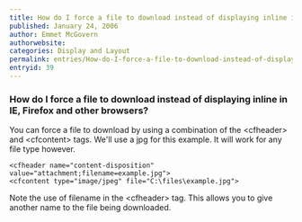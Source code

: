 ```yaml
---
title: How do I force a file to download instead of displaying inline in IE, Firefox and other browsers?
published: January 24, 2006
author: Emmet McGovern
authorwebsite: 
categories: Display and Layout
permalink: entries/How-do-I-force-a-file-to-download-instead-of-displaying-inline-in-IE-Firefox-and-other-browsers.html
entryid: 39
---
```


<h3>How do I force a file to download instead of displaying inline in IE, Firefox and other browsers?</h3>

<p>
You can force a file to download by using a combination of the &lt;cfheader&gt; and &lt;cfcontent&gt; tags. We'll use a jpg for this example.  It will work for any file type however. 
</p>

<pre><code class="language-markup">&lt;cfheader name=&quot;content-disposition&quot; value=&quot;attachment;filename=example.jpg&quot;&gt;
&lt;cfcontent type=&quot;image/jpeg&quot; file=&quot;C:\files\example.jpg&quot;&gt;
</code></pre>

<p>
Note the use of filename in the &lt;cfheader&gt; tag. This allows you to give another name to the file being downloaded.
</p>



